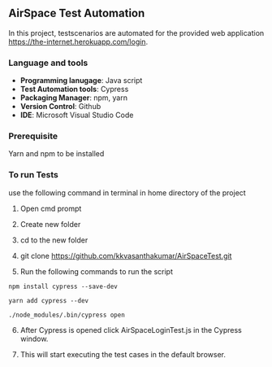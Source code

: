 ## AirSpace Test Automation

In this project, testscenarios are automated for the provided web application https://the-internet.herokuapp.com/login. 

### Language and tools 

- **Programming lanugage**: Java script 
- **Test Automation tools**: Cypress
- **Packaging Manager**: npm, yarn
- **Version Control**: Github
- **IDE**: Microsoft Visual Studio Code

### Prerequisite
Yarn and npm to be installed 

### To run Tests 

use the following command in terminal in home directory of the project

1. Open cmd prompt

2. Create new folder 

3. cd to the new folder 

4. git clone https://github.com/kkvasanthakumar/AirSpaceTest.git 
5. Run the following commands to run the script

```
npm install cypress --save-dev
```
```
yarn add cypress --dev
```
```
./node_modules/.bin/cypress open
```
6. After Cypress is opened click AirSpaceLoginTest.js in the Cypress window. 

7. This will start executing the test cases in the default browser. 
